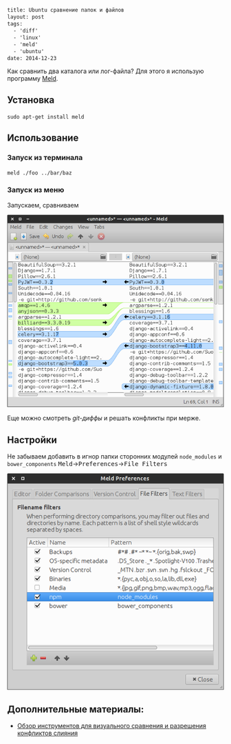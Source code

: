 ```
title: Ubuntu сравнение папок и файлов
layout: post
tags:
  - 'diff'
  - 'linux'
  - 'meld'
  - 'ubuntu'
date: 2014-12-23
```

Как сравнить два каталога или лог-файла?
Для этого я использую программу [Meld](//meldmerge.org/).

## Установка
```
sudo apt-get install meld
```

## Использование
### Запуск из терминала
```
meld ./foo ../bar/baz
```
### Запуск из меню
Запускаем, сравниваем

![Сравнение логов](/images/ubuntu-diff-folders-and-files/ubuntu-diff-folders-and-files__preview.png)

Еще можно смотреть *git-диффы* и решать конфликты при мерже.

## Настройки
Не забываем добавить в игнор папки сторонних модулей `node_modules` и `bower_components`
<kbd>Meld</kbd>→<kbd>Preferences</kbd>→<kbd>File Filters</kbd>

![Игнорирование директорий](/images/ubuntu-diff-folders-and-files/ubuntu-diff-folders-and-files__ignore-dirs.png)

## Дополнительные материалы:
- [Обзор инструментов для визуального сравнения и разрешения конфликтов слияния](//habrahabr.ru/post/150001/)
